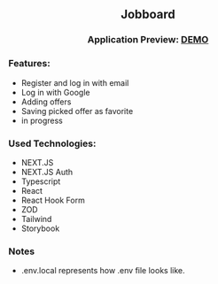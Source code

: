 <h2 align='center'>Jobboard</h2>

<h3 align='center'>Application Preview: <a href="https://jobboard-lcse1706.vercel.app/dashboard">DEMO</a></h3>
<h3>Features:</h3>

- Register and log in with email
- Log in with Google
- Adding offers
- Saving picked offer as favorite
- in progress

<h3>Used Technologies:</h3>

- NEXT.JS
- NEXT.JS Auth
- Typescript
- React
- React Hook Form
- ZOD
- Tailwind
- Storybook

<h3> Notes </h3>

- .env.local represents how .env file looks like.

